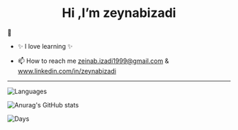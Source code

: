 <div align="center">
 
 # Hi ,I’m zeynabizadi
 
</div>
                                                                            
🌱 
- ✨ I love learning ✨

- 📫 How to reach me  zeinab.izadi1999@gmail.com  & www.linkedin.com/in/zeynabizadi


---

![Languages](https://github-readme-stats.vercel.app/api/top-langs/?username=Zeynabizadi&layout=compact&hide=html,php&theme=radical)


![Anurag's GitHub stats](https://github-readme-stats.vercel.app/api?username=Zeynabizadi&show_icons=true&theme=radical)



![Days](https://github-readme-streak-stats.herokuapp.com/?user=zeynabizadi&theme=radical)

